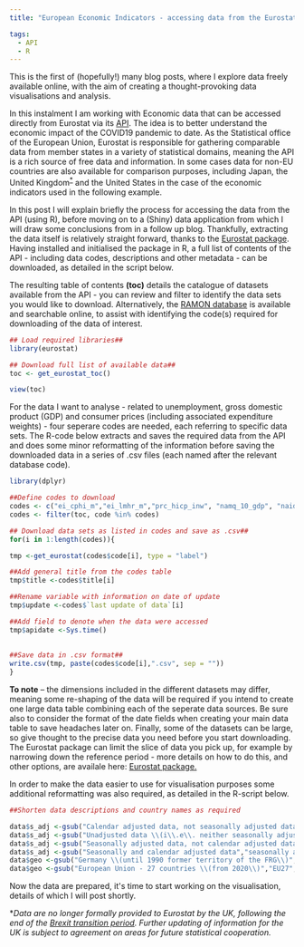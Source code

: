 ```yaml
---
title: "European Economic Indicators - accessing data from the Eurostat API"

tags:
  - API
  - R
---
```


This is the first of (hopefully!) many blog posts, where I explore data freely available online, with the aim of creating a thought-provoking data visualisations and analysis.  

In this instalment I am working with Economic data that can be accessed directly from Eurostat via its [API](https://ec.europa.eu/eurostat/online-help/public/en/API_06_DataQuery_en/). The idea is to better understand the economic impact of the COVID19 pandemic to date. As the Statistical office of the European Union, Eurostat is responsible for gathering comparable data from member states in a variety of statistical domains, meaning the API is a rich source of free data and information. In some cases data for non-EU countries are also available for comparison purposes, including Japan, the United Kingdom<sup>[*](#myfootnote)</sup> and the United States in the case of the economic indicators used in the following example.  

In this post I will explain briefly the process for accessing the data from the API (using R), before moving on to a (Shiny) data application from which I will draw some conclusions from in a follow up blog. Thankfully, extracting the data itself is relatively straight forward, thanks to the [Eurostat package](http://ropengov.github.io/eurostat/articles/website/eurostat_tutorial.html). Having installed and initialised the package in R, a full list of contents of the API - including data codes, descriptions and other metadata - can be downloaded, as detailed in the script below.  

The resulting table of contents **(toc)** details the catalogue of datasets available from the API - you can review and filter to identify the data sets you would like to download. Alternatively, the [RAMON database](https://ec.europa.eu/eurostat/ramon/nomenclatures/index.cfm?TargetUrl=LST_NOM&StrGroupCode=SCL&StrLanguageCode=EN) is available and searchable online, to assist with identifying the code(s) required for downloading of the data of interest.

```r
## Load required libraries##
library(eurostat)

## Download full list of available data##
toc <- get_eurostat_toc()

view(toc)

```
  
For the data I want to analyse - related to unemployment, gross domestic product (GDP) and consumer prices (including associated expenditure weights) - four seperare codes are needed, each referring to specific data sets. The R-code below extracts and saves the required data from the API and does some minor reformatting of the information before saving the downloaded data in a series of .csv files (each named after the relevant database code). 

```r
library(dplyr)

##Define codes to download
codes <- c("ei_cphi_m","ei_lmhr_m","prc_hicp_inw", "namq_10_gdp", "naidq_10_gdp")
codes <- filter(toc, code %in% codes)

## Download data sets as listed in codes and save as .csv##
for(i in 1:length(codes)){

tmp <-get_eurostat(codes$code[i], type = "label")

##Add general title from the codes table
tmp$title <-codes$title[i]

##Rename variable with information on date of update  
tmp$update <-codes$`last update of data`[i]

##Add field to denote when the data were accessed
tmp$apidate <-Sys.time()
  
    
##Save data in .csv format##
write.csv(tmp, paste(codes$code[i],".csv", sep = ""))
}
```

**To note** – the dimensions included in the different datasets may differ, meaning some re-shaping of the data will be required if you intend to create one large data table combining each of the seperate data sources. Be sure also to consider the format of the date fields when creating your main data table to save headaches later on. Finally, some of the datasets can be large, so give thought to the precise data you need before you start downloading. The Eurostat package can limit the slice of data you pick up, for example by narrowing down the reference period - more details on how to do this, and other options, are availale here: [Eurostat package.](http://ropengov.github.io/eurostat/articles/website/eurostat_tutorial.html)  

In order to make the data easier to use for visualisation purposes some additional reformatting was also required, as detailed in the R-script below. 

```r
##Shorten data descriptions and country names as required

data$s_adj <-gsub("Calendar adjusted data, not seasonally adjusted data","calendar adjusted",data$s_adj)
data$s_adj <-gsub("Unadjusted data \\(i\\.e\\. neither seasonally adjusted nor calendar adjusted data\\)","unadjusted",data$s_adj)
data$s_adj <-gsub("Seasonally adjusted data, not calendar adjusted data","seasonally adjusted",data$s_adj)
data$s_adj <-gsub("Seasonally and calendar adjusted data","seasonally and calendar adjusted",data$s_adj)
data$geo <-gsub("Germany \\(until 1990 former territory of the FRG\\)","Germany",data$geo)
data$geo <-gsub("European Union - 27 countries \\(from 2020\\)","EU27",data$geo)

```
Now the data are prepared, it's time to start working on the visualisation, details of which I will post shortly.
    
      
<a name="myfootnote">*</a>_Data are no longer formally provided to Eurostat by the UK, following the end of the [Brexit transition period](https://ec.europa.eu/eurostat/web/products-eurostat-news/-/WDN-20200201-1). Further updating of information for the UK is subject to agreement on areas for future statistical cooperation._
